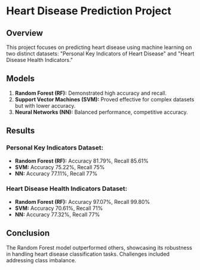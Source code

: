 # Heart Disease Prediction Project

## Overview

This project focuses on predicting heart disease using machine learning on two distinct datasets: "Personal Key Indicators of Heart Disease" and "Heart Disease Health Indicators."

## Models

1. **Random Forest (RF):** Demonstrated high accuracy and recall.
2. **Support Vector Machines (SVM):** Proved effective for complex datasets but with lower accuracy.
3. **Neural Networks (NN):** Balanced performance, competitive accuracy.

## Results

### Personal Key Indicators Dataset:
- **Random Forest (RF):** Accuracy 81.79%, Recall 85.61%
- **SVM:** Accuracy 75.22%, Recall 75%
- **NN:** Accuracy 77.11%, Recall 77%

### Heart Disease Health Indicators Dataset:
- **Random Forest (RF):** Accuracy 97.07%, Recall 99.80%
- **SVM:** Accuracy 70.61%, Recall 71%
- **NN:** Accuracy 77.32%, Recall 77%

## Conclusion

The Random Forest model outperformed others, showcasing its robustness in handling heart disease classification tasks. Challenges included addressing class imbalance.
